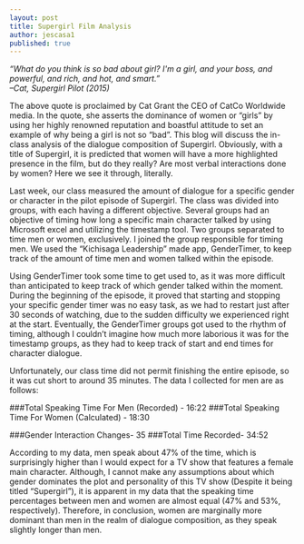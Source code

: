 ```yaml
---
layout: post 
title: Supergirl Film Analysis
author: jescasa1
published: true
---
```

<i>“What do you think is so bad about girl? I'm a girl, and your boss, and powerful, and rich, and hot, and smart.”</i>                       
<i>–Cat, Supergirl Pilot (2015)</i>
	
  The above quote is proclaimed by Cat Grant the CEO of CatCo Worldwide media. In the quote, she asserts the dominance of women or “girls” by using her highly renowned reputation and boastful attitude to set an example of why being a girl is not so “bad”. This blog will discuss the in-class analysis of the dialogue composition of Supergirl. Obviously, with a title of Supergirl, it is predicted that women will have a more highlighted presence in the film, but do they really? Are most verbal interactions done by women? Here we see it through, literally.
	
  Last week, our class measured the amount of dialogue for a specific gender or character in the pilot episode of Supergirl. The class was divided into groups, with each having a different objective. Several groups had an objective of timing how long a specific main character talked by using Microsoft excel and utilizing the timestamp tool. Two groups separated to time men or women, exclusively. I joined the group responsible for timing men. We used the “Kichisaga Leadership” made app, GenderTimer, to keep track of the amount of time men and women talked within the episode. 
	
  Using GenderTimer took some time to get used to, as it was more difficult than anticipated to keep track of which gender talked within the moment. During the beginning of the episode, it proved that starting and stopping your specific gender timer was no easy task, as we had to restart just after 30 seconds of watching, due to the sudden difficulty we experienced right at the start. Eventually, the GenderTimer groups got used to the rhythm of timing, although I couldn’t imagine how much more laborious it was for the timestamp groups, as they had to keep track of start and end times for character dialogue.
	
  Unfortunately, our class time did not permit finishing the entire episode, so it was cut short to around 35 minutes. The data I collected for men are as follows:

###Total Speaking Time For Men (Recorded) - 16:22
###Total Speaking Time For Women (Calculated) - 18:30

###Gender Interaction Changes- 35
###Total Time Recorded- 34:52
	
  According to my data, men speak about 47% of the time, which is surprisingly higher than I would expect for a TV show that features a female main character. Although, I cannot make any assumptions about which gender dominates the plot and personality of this TV show (Despite it being titled “Supergirl”), it is apparent in my data that the speaking time percentages between men and women are almost equal (47% and 53%, respectively). Therefore, in conclusion, women are marginally more dominant than men in the realm of dialogue composition, as they speak slightly longer than men.


